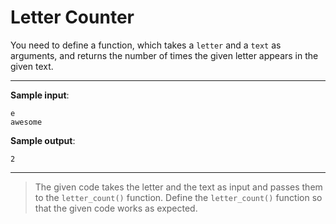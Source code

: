 # Letter Counter

You need to define a function, which takes a `letter` and a `text` as arguments, and returns the number of times the given letter appears in the given text.

---

**Sample input**:  
```
e
awesome
```

**Sample output**:  
```
2
```

---

> The given code takes the letter and the text as input and passes them to the `letter_count()` function. Define the `letter_count()` function so that the given code works as expected.